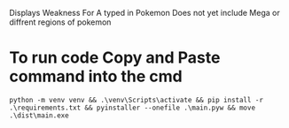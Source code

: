 Displays Weakness For A typed in Pokemon Does not yet include Mega or diffrent regions of pokemon
# To run code Copy and Paste command into the cmd

```
python -m venv venv && .\venv\Scripts\activate && pip install -r .\requirements.txt && pyinstaller --onefile .\main.pyw && move .\dist\main.exe
```
